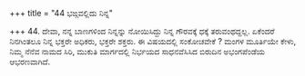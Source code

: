 +++
title = "44 ಭಙ್ಗವಲ್ಲಿದು ನಿನ್ನ"

+++
44. ದೇವಾ, ನನ್ನ ಬಾಣಗಳಿಂದ ನಿನ್ನನ್ನು ನೋಯಿಸಿದ್ದು ನಿನ್ನ ಗೌರವಕ್ಕೆ ಧಕ್ಕೆ ತರುವಂಥದ್ದಲ್ಲ. ಏಕೆಂದರೆ ನಿನಗಿಂತಲೂ ನಿನ್ನ ಭಕ್ತರೇ ಅಧಿಕರು, ಭಕ್ತರೇ ಶಕ್ತರು. ಈ ವಿಷಯದಲ್ಲಿ ಸಂಕೋಚವೇಕೆ ?  ಮಂಗಳ ಮೂರ್ತಿಯೇ ಕೇಳು, ನಿಮ್ಮ ನೆನೆವ ನಾಮದ ಸಿರಿ, ಮುಕುತಿ ಮಾರ್ಗದಲ್ಲಿ ನಿರ್ಭಯದ ಸಾಧನವೆಸಿಸಿದ ಬಿರುದಿನ ಅಭಂಗಪೆಂಡೆಯ ಆಭರಣವಾಗಿದೆ.